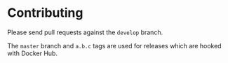 # Contributing

Please send pull requests against the `develop` branch.

The `master` branch and `a.b.c` tags are used for releases which are hooked with Docker Hub.
